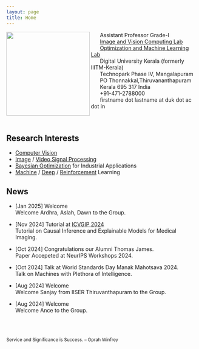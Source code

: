 ```yaml
---
layout: page
title: Home
---
```


<img align="left" src="sinnu1.jpg" width="220" >

&nbsp;&nbsp;&nbsp;&nbsp;&nbsp;&nbsp;Assistant Professor Grade-I<br>
&nbsp;&nbsp;&nbsp;&nbsp;&nbsp;&nbsp;[Image and Vision Computing Lab](https://sinnuthomas.github.io/IVC/)<br>
&nbsp;&nbsp;&nbsp;&nbsp;&nbsp;&nbsp;[Optimization and Machine Learning Lab](https://sinnuthomas.github.io/OML/)<br>
&nbsp;&nbsp;&nbsp;&nbsp;&nbsp;&nbsp;Digital University Kerala (formerly IIITM-Kerala)<br>
&nbsp;&nbsp;&nbsp;&nbsp;&nbsp;&nbsp;Technopark Phase IV, Mangalapuram<br>
&nbsp;&nbsp;&nbsp;&nbsp;&nbsp;&nbsp;PO Thonnakkal,Thiruvananthapuram<br> 
&nbsp;&nbsp;&nbsp;&nbsp;&nbsp;&nbsp;Kerala 695 317 India <br> 
&nbsp;&nbsp;&nbsp;&nbsp;&nbsp;&nbsp;+91-471-2788000<br> 
&nbsp;&nbsp;&nbsp;&nbsp;&nbsp;&nbsp;firstname dot lastname at duk dot ac dot in<br> 
<br/><br/>

## Research Interests
* [Computer Vision](https://en.wikipedia.org/wiki/Computer_vision)
* [Image](https://en.wikipedia.org/wiki/Digital_image_processing) / [Video Signal Processing](https://en.wikipedia.org/wiki/Video_processing)
* [Bayesian Optimization](https://en.wikipedia.org/wiki/Bayesian_optimization) for Industrial Applications
* [Machine](https://en.wikipedia.org/wiki/Machine_learning) / [Deep](https://en.wikipedia.org/wiki/Deep_learning) /  [Reinforcement](https://en.wikipedia.org/wiki/Reinforcement_learning) Learning  

## News
* [Jan 2025] Welcome<br/>
    Welcome Ardhra, Aslah, Dawn to the Group.
  
* [Nov 2024] Tutorial at [ICVGIP 2024](https://icvgip.in/tutorials)<br/>
    Tutorial on Causal Inference and Explainable Models for Medical Imaging.
  
* [Oct 2024] Congratulations our Alumni Thomas James. <br/>
    Paper Accepeted at NeurIPS Workshops 2024.

* [Oct 2024] Talk at World Standards Day Manak Mahotsava 2024. <br/>
    Talk on Machines with Plethora of Intelligence.
  
* [Aug 2024] Welcome<br/>
    Welcome Sanjay from IISER Thiruvanthapuram to the Group.

* [Aug 2024] Welcome<br/>
    Welcome Ance to the Group.
      
<br/><br/>
<p><small>Service and Significance is Success. – Oprah Winfrey </small></p>
